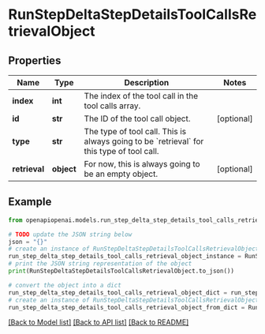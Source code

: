 # RunStepDeltaStepDetailsToolCallsRetrievalObject


## Properties

Name | Type | Description | Notes
------------ | ------------- | ------------- | -------------
**index** | **int** | The index of the tool call in the tool calls array. | 
**id** | **str** | The ID of the tool call object. | [optional] 
**type** | **str** | The type of tool call. This is always going to be &#x60;retrieval&#x60; for this type of tool call. | 
**retrieval** | **object** | For now, this is always going to be an empty object. | [optional] 

## Example

```python
from openapiopenai.models.run_step_delta_step_details_tool_calls_retrieval_object import RunStepDeltaStepDetailsToolCallsRetrievalObject

# TODO update the JSON string below
json = "{}"
# create an instance of RunStepDeltaStepDetailsToolCallsRetrievalObject from a JSON string
run_step_delta_step_details_tool_calls_retrieval_object_instance = RunStepDeltaStepDetailsToolCallsRetrievalObject.from_json(json)
# print the JSON string representation of the object
print(RunStepDeltaStepDetailsToolCallsRetrievalObject.to_json())

# convert the object into a dict
run_step_delta_step_details_tool_calls_retrieval_object_dict = run_step_delta_step_details_tool_calls_retrieval_object_instance.to_dict()
# create an instance of RunStepDeltaStepDetailsToolCallsRetrievalObject from a dict
run_step_delta_step_details_tool_calls_retrieval_object_from_dict = RunStepDeltaStepDetailsToolCallsRetrievalObject.from_dict(run_step_delta_step_details_tool_calls_retrieval_object_dict)
```
[[Back to Model list]](../README.md#documentation-for-models) [[Back to API list]](../README.md#documentation-for-api-endpoints) [[Back to README]](../README.md)


